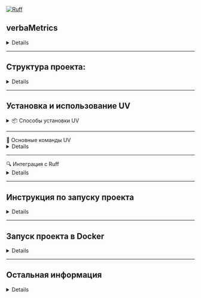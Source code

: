 
[![Ruff](https://github.com/BerdyshevEugene/verbaMetrics/actions/workflows/ruff.yml/badge.svg?cache=buster)](https://github.com/BerdyshevEugene/verbaMetrics/actions/workflows/ruff.yml)

## verbaMetrics

<details>

a program for extracting the necessary keywords from the context. Uses lemmatization, takes data from the queue in RabbitMQ, performs processing and sends it to the queue. It works in conjunction with datagate and v2t

программа для выделения необходимых ключевых слов из контекста. Использует лемматизацию, берет данные из очереди в RabbitMQ, производит обработку и отправляет в очередь. Работает в связке с datagate и v2t.

</details>

---

## Структура проекта:

<details>

```python
verbaMetrics
│
├── src
│   ├── handlers - обработчики полученного текста
│   │   ├── dict.py - содержит словари (target_words), стоп-слова (stop_words)
│   │   ├── message_handler.py - обработка данных из RabbitMQ
│   │   └── text_processor.py - содержит класс TextProcessor для обработки данных 
│   │
│   ├── logger
│   ├── logs
│   │
│   └── rabbitmq
│       ├── connection.py - подключение и регистрация обработчика сообщений
│       └── publisher.py - отправка данных в rabbitmq
│
│
├── main.py
├── .env - прописывается служебная информация
├── requirements.txt - зависимости
└── README.md
```

</details>

---

## Установка и использование UV

<details>
<summary>📦 Способы установки UV</summary>

### 1. Установка через автономные установщики (рекомендуется)

**Для macOS и Linux:**
```bash
curl -LsSf https://astral.sh/uv/install.sh | sh
```

**Для Windows (PowerShell):**
```powershell
powershell -ExecutionPolicy ByPass -c "irm https://astral.sh/uv/install.ps1 | iex"
```

### 2. Установка через PyPI (альтернативный способ)
```bash
pip install uv
```

### Обновление UV
После установки вы можете обновить UV до последней версии:
```bash
uv self update
```

🔗 Подробнее об установке: [Официальная документация](https://docs.astral.sh/uv/getting-started/installation/)
</details>

---

<summary>🚀 Основные команды UV</summary>

<details>

### Управление Python-окружением

**Установка конкретной версии Python:**
```bash
uv python install 3.11  # Установит Python 3.11
```

### Управление зависимостями

**Синхронизация зависимостей проекта:**
```bash
uv sync  # Аналог pip install + pip-compile
```

**Запуск команд в окружении проекта:**
```bash
uv run <COMMAND>  # Например: uv run pytest
```

</details>

---

<summary>🔍 Интеграция с Ruff</summary>

<details>

[Ruff](https://github.com/astral-sh/ruff) - это молниеносный линтер для Python, также разработанный Astral.

**Установка Ruff через UV:**
```bash
uvx ruff  # Установит последнюю версию Ruff
```

**Проверка кода с помощью Ruff:**
```bash
uvx ruff check .  # Проверит все файлы в текущей директории
```
</details>

---

## Инструкция по запуску проекта

<details>

### Установка и запуск окружения:
```bash
uv venv -p 3.11 .venv  # создаём виртуальное окружение на python 3.11
uv pip install -r requirements.txt  # ставим зависимости
```

### Запуск программы:
```bash
cd src
uvicorn main:app --host 0.0.0.0 --port 7999 --reload
```

</details>

---

## Запуск проекта в Docker

<details>

### Сборка
1. Авторизация в Docker Hub 
```
docker login
``` 
2. Сборка Docker-образа
```
docker build -t gsssupport/verbaMetrics_transcriberapp:latest .
```
3. Публикация образа в Docker Hub
```
docker push gsssupport/verbaMetrics_transcriberapp:latest
```

### Запуск
1. Авторизация в Docker Hub
```
docker login
``` 
2. Запуск Docker-контейнера
```
docker-compose up
```

</details>

---

## Остальная информация

<details>

```
CompanyName: GMG
FileDescription: verbaMetrics
InternalName: verbaMetrics
ProductName: verbaMetrics
Author: Berdyshev E.A.
Development and support: Berdyshev E.A.
LegalCopyright: © GMG. All rights reserved.
```

</details>
